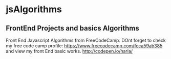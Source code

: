 # jsAlgorithms
## FrontEnd Projects and basics Algorithms

Front End Javascript Algorithms from FreeCodeCamp. DOnt forget to check my free code camp profile: https://www.freecodecamp.com/fcca59ab385
and view my front End basic works.
http://codepen.io/haria/
